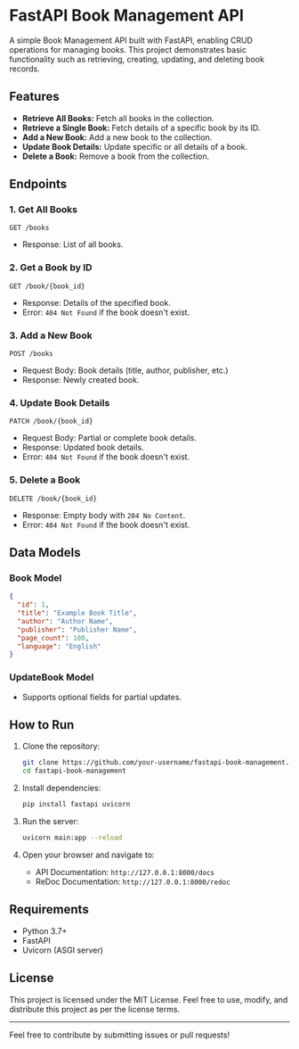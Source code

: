 
# FastAPI Book Management API

A simple Book Management API built with FastAPI, enabling CRUD operations for managing books. This project demonstrates basic functionality such as retrieving, creating, updating, and deleting book records.

## Features

- **Retrieve All Books:** Fetch all books in the collection.
- **Retrieve a Single Book:** Fetch details of a specific book by its ID.
- **Add a New Book:** Add a new book to the collection.
- **Update Book Details:** Update specific or all details of a book.
- **Delete a Book:** Remove a book from the collection.

## Endpoints

### 1. Get All Books
```http
GET /books
```
- Response: List of all books.

### 2. Get a Book by ID
```http
GET /book/{book_id}
```
- Response: Details of the specified book.
- Error: `404 Not Found` if the book doesn't exist.

### 3. Add a New Book
```http
POST /books
```
- Request Body: Book details (title, author, publisher, etc.)
- Response: Newly created book.

### 4. Update Book Details
```http
PATCH /book/{book_id}
```
- Request Body: Partial or complete book details.
- Response: Updated book details.
- Error: `404 Not Found` if the book doesn't exist.

### 5. Delete a Book
```http
DELETE /book/{book_id}
```
- Response: Empty body with `204 No Content`.
- Error: `404 Not Found` if the book doesn't exist.

## Data Models

### Book Model
```json
{
  "id": 1,
  "title": "Example Book Title",
  "author": "Author Name",
  "publisher": "Publisher Name",
  "page_count": 100,
  "language": "English"
}
```

### UpdateBook Model
- Supports optional fields for partial updates.

## How to Run

1. Clone the repository:
   ```bash
   git clone https://github.com/your-username/fastapi-book-management.git
   cd fastapi-book-management
   ```

2. Install dependencies:
   ```bash
   pip install fastapi uvicorn
   ```

3. Run the server:
   ```bash
   uvicorn main:app --reload
   ```

4. Open your browser and navigate to:
   - API Documentation: `http://127.0.0.1:8000/docs`
   - ReDoc Documentation: `http://127.0.0.1:8000/redoc`

## Requirements

- Python 3.7+
- FastAPI
- Uvicorn (ASGI server)

## License

This project is licensed under the MIT License. Feel free to use, modify, and distribute this project as per the license terms.

---

Feel free to contribute by submitting issues or pull requests!
```
